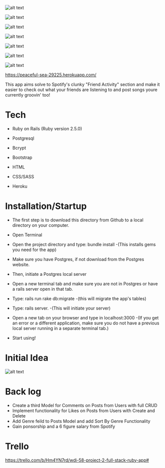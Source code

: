 ![alt text](https://i.imgur.com/PuF8jvJ.png)

![alt text](https://i.imgur.com/xBTQDhR.png)

![alt text](https://i.imgur.com/zRPabgY.png)

![alt text](https://i.imgur.com/rz320nF.png)

![alt text](https://i.imgur.com/P0WZoVz.png)

![alt text](https://i.imgur.com/SQIwnD7.png)

![alt text](https://i.imgur.com/dViltTV.png)



https://peaceful-sea-29225.herokuapp.com/

This app aims solve to Spotify's clunky "Friend Activity" section and make it easier to check out what your friends are listening to and post songs youre currently groovin' too!

# Tech

* Ruby on Rails (Ruby version 2.5.0)

* Postgresql

* Bcrypt

* Bootstrap

* HTML

* CSS/SASS

* Heroku
    
    
# Installation/Startup
    
* The first step is to download this directory from Github to a local directory on your computer.

* Open Terminal 

* Open the project directory and type: bundle install      -(This installs gems you need for the app)

* Make sure you have Postgres, if not download from the Postgres website. 

* Then, initiate a Postgres local server

* Open a new terminal tab and make sure you are not in Postgres or have a rails server open in that tab.

* Type: rails run rake db:migrate 
    -(this will migrate the app's tables)

* Type: rails server. 
    -(This will initiate your server)

* Open a new tab on your browser and type in localhost:3000
    -(If you get an error or a different application, make sure you do not have a previous local server running in a separate terminal tab.)

* Start using!

# Initial Idea

![alt text](https://i.imgur.com/ccm0WQJ.jpg)

# Back log

-  Create a third Model for Comments on Posts from Users with full CRUD
-  Implement functionality for Likes on Posts from Users with Create and Delete
-  Add Genre feild to Posts Model and add Sort By Genre Functionality
-  Gain ponsorship and a 6 figure salary from Spotify

# Trello

https://trello.com/b/Hm4YN7rd/wdi-58-project-2-full-stack-ruby-app#
